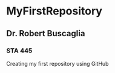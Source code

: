 # MyFirstRepository

## Dr. Robert Buscaglia

### STA 445

Creating my first repository using GitHub
